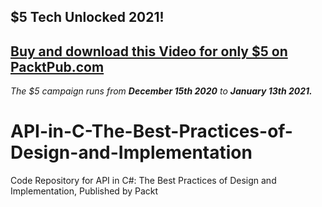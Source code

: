 ## $5 Tech Unlocked 2021!
[Buy and download this Video for only $5 on PacktPub.com](https://www.packtpub.com/product/api-in-c-the-best-practices-of-design-and-implementation-video/9781800207813)
-----
*The $5 campaign         runs from __December 15th 2020__ to __January 13th 2021.__*

# API-in-C-The-Best-Practices-of-Design-and-Implementation
Code Repository for API in C#: The Best Practices of Design and Implementation, Published by Packt
